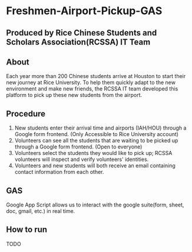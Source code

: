 # Freshmen-Airport-Pickup-GAS
## Produced by Rice Chinese Students and Scholars Association(RCSSA) IT Team

## About
Each year more than 200 Chinese students arrive at Houston to start their new journey at Rice University. To help them quickly adapt to the new environment 
and make new friends, the RCSSA IT team developed this platform to pick up these new students from the airport. 

## Procedure
1. New students enter their arrival time and airports (IAH/HOU) through a Google form frontend. (Only Accessible to Rice University account)
2. Volunteers can see all the students that are waiting to be picked up through a Google form frontend. (Open to everyone)
3. Volunteers select the students they would like to pick up; RCSSA volunteers will inspect and verify volunteers' identities.
4. Volunteers and new students will both receive an email containing contact information from each other.

## GAS
Google App Script allows us to interact with the google suite(form, sheet, doc, gmail, etc.) in real time. 

## How to run
TODO
